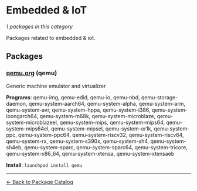 # Embedded & IoT

*1 packages in this category*

Packages related to embedded & iot.

## Packages

### [qemu.org](../packages/qemuorg.md) (qemu)

Generic machine emulator and virtualizer

**Programs**: qemu-img, qemu-edid, qemu-io, qemu-nbd, qemu-storage-daemon, qemu-system-aarch64, qemu-system-alpha, qemu-system-arm, qemu-system-avr, qemu-system-hppa, qemu-system-i386, qemu-system-loongarch64, qemu-system-m68k, qemu-system-microblaze, qemu-system-microblazeel, qemu-system-mips, qemu-system-mips64, qemu-system-mips64el, qemu-system-mipsel, qemu-system-or1k, qemu-system-ppc, qemu-system-ppc64, qemu-system-riscv32, qemu-system-riscv64, qemu-system-rx, qemu-system-s390x, qemu-system-sh4, qemu-system-sh4eb, qemu-system-sparc, qemu-system-sparc64, qemu-system-tricore, qemu-system-x86_64, qemu-system-xtensa, qemu-system-xtensaeb

**Install**: `launchpad install qemu`

---

[← Back to Package Catalog](../package-catalog.md)

